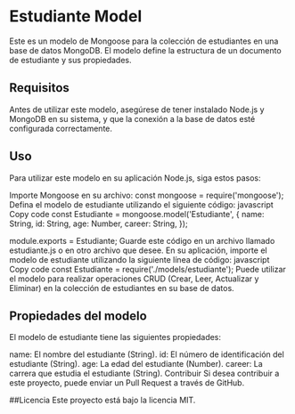 # Estudiante Model
Este es un modelo de Mongoose para la colección de estudiantes en una base de datos MongoDB. El modelo define la estructura de un documento de estudiante y sus propiedades.

## Requisitos
Antes de utilizar este modelo, asegúrese de tener instalado Node.js y MongoDB en su sistema, y que la conexión a la base de datos esté configurada correctamente.

## Uso
Para utilizar este modelo en su aplicación Node.js, siga estos pasos:

Importe Mongoose en su archivo: const mongoose = require('mongoose');
Defina el modelo de estudiante utilizando el siguiente código:
javascript
Copy code
const Estudiante = mongoose.model('Estudiante', {
  name: String,
  id: String,
  age: Number,
  career: String,
});

module.exports = Estudiante;
Guarde este código en un archivo llamado estudiante.js o en otro archivo que desee.
En su aplicación, importe el modelo de estudiante utilizando la siguiente línea de código:
javascript
Copy code
const Estudiante = require('./models/estudiante');
Puede utilizar el modelo para realizar operaciones CRUD (Crear, Leer, Actualizar y Eliminar) en la colección de estudiantes en su base de datos.
## Propiedades del modelo
El modelo de estudiante tiene las siguientes propiedades:

name: El nombre del estudiante (String).
id: El número de identificación del estudiante (String).
age: La edad del estudiante (Number).
career: La carrera que estudia el estudiante (String).
Contribuir
Si desea contribuir a este proyecto, puede enviar un Pull Request a través de GitHub.

##Licencia
Este proyecto está bajo la licencia MIT.
